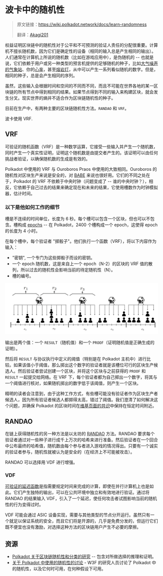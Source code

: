 # 波卡中的随机性

> 原文链接：<https://wiki.polkadot.network/docs/learn-randomness>
>
> 翻译：[Akagi201](https://github.com/Akagi201)

权益证明区块链中的随机性对于公平和不可预测的验证人责任的分配很重要。计算机不擅长随机数，因为它们是确定性的设备（相同的输入总是产生相同的输出）。人们通常在计算机上所说的随机数（比如在游戏应用中），是伪随机的 -- 也就是说，它们依赖于用户或另一种类型的预言机提供的足够随机的种子，比如[大气噪声的气象站](https://www.random.org/randomness/)、你的[心率](https://mdpi.altmetric.com/details/47574324)，甚至[熔岩灯](https://en.wikipedia.org/wiki/Lavarand)，从中可以产生一系列看似随机的数字。但是，相同的种子，总是会产生相同的序列。

虽然，这些输入会根据时间和空间的不同而不同，而且不可能在世界各地的某一区块链的所有节点中得到相同的结果。如果节点得到不同的输入来构建区块，就会发生分叉。现实世界的熵并不适合作为区块链随机性的种子。

目前在生产中，有两种主要的区块链随机性方法。`RANDAO` 和 `VRF`。

波卡使用 VRF.

## VRF

可验证的随机函数（VRF）是一种数学运算，它接受一些输入并产生一个随机数，同时产生一个真实性证明，证明这个随机数是由提交者产生的。该证明可以由任何挑战者验证，以确保随机数的生成是有效的。

Polkadot 中使用的 VRF 与 Ouroboros Praos 中使用的大致相同。Ouroboros 的随机性对区块生产来说是安全的，对 [BABE](https://wiki.polkadot.network/docs/learn-consensus#BABE) 来说也很好用。它们的不同之处在于，Polkadot 的 VRF 不依赖于中央时钟（问题变成了 -- 谁的中央时钟？），相反，它依赖于自己过去的结果来确定现在和未来的结果，它使用槽数作为时钟模拟器，估计时间。

### 以下是他如何工作的细节

槽是不连续的时间单位，长度为 6 秒。每个槽可以包含一个区块，但也可以不包含。槽构成 [epochs](https://wiki.polkadot.network/docs/glossary##epoch) -- 在 Polkadot，2400 个槽构成一个 epoch，这使得 epoch 的长度为 4 小时。

在每个槽中，每个验证者 "掷骰子"。他们执行一个函数（VRF），将以下内容作为输入：

* "密钥", 一个专门为这些掷骰子而设的密钥。
* 一个 epoch 随机数，这是来自上一个 epoch（N-2）的区块的 VRF 值的散列，所以过去的随机性会影响当前的待定随机性（N）。
* 槽的编号。

![vrf_babe_randomness](assets/vrf_babe_randomness.png)

输出是两个值：一个 `RESULT`（随机值）和一个 `PROOF`（证明随机值是正确生成的证明）。

然后将 `RESULT` 与协议执行中定义的阈值（特别是在 Polkadot 主机中）进行比较。如果该值小于阈值，那么掷出这个数字的验证者就是该槽位可行的区块生产候选人。然后验证者尝试创建一个区块，并将这个区块与之前获得的 `PROOF` 和 `RESULT` 一起提交给网络。在 VRF 下，每个验证者都为自己掷出一个数字，将其与一个阈值进行核对，如果随机掷出的数字低于该阈值，则产生一个区块。

精明的读者会注意到，由于这种工作方式，有些槽可能没有验证者作为区块生产者候选人，因为所有验证者候选人都掷得太高，错过了阈值。我们澄清了如何解决这个问题，并确保 Polkadot 的区块时间在[维基页面的共识](https://wiki.polkadot.network/docs/learn-consensus)中保持在恒定时间附近。

## RANDAO

在链上获得随机性的另一种方法是以太坊的 [RANDAO](https://github.com/randao/randao) 方法。RANDAO 要求每个验证者通过对一些种子进行成千上万次的哈希来进行准备。然后验证者在一个回合中公布最终的哈希值，随机数由每个参与者进入游戏的情况得出。只要有一个诚实的验证者参与，随机性就被认为是安全的（在经济上不可能被攻击）。

RANDAO 可以选择用 VDF 进行增强。

### VDF

[可验证的延迟函数](https://vdfresearch.org/)是指需要规定时间来完成的计算，即使在并行计算机上也是如此。它们产生独特的输出，可以在公共环境中独立和有效地进行验证。通过将 RANDAO 的结果输入 VDF，引入了一个延迟，使任何攻击者试图影响当前的随机性的行为变得过时。

VDF 可能会通过 ASIC 设备实现，需要与其他类型的节点分开运行。虽然只有一个就足以保证系统的安全，而且它们将是开源的，几乎是免费分发的，但运行它们既不便宜也没有激励，对选择这种方法的区块链用户产生不必要的摩擦。

## 资源

* [Polkadot 关于区块链随机性和分类的研究](https://w3f-research.readthedocs.io/en/latest/polkadot/block-production/Babe.html) -- 包含对所做选择的推理和证明。
* [关于 Polkadot 中使用的随机性的讨论](https://github.com/paritytech/ink/issues/57) - W3F 的研究人员讨论了 Polkadot 中的随机性，以及它何时可用，在何种假设下可用。

